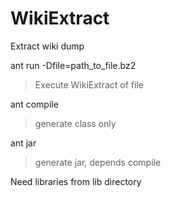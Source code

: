 # WikiExtract
Extract wiki dump

ant run -Dfile=path_to_file.bz2
> Execute WikiExtract of file
	
ant compile
> generate class only
	
ant jar
> generate jar, depends compile
	
Need libraries from lib directory
